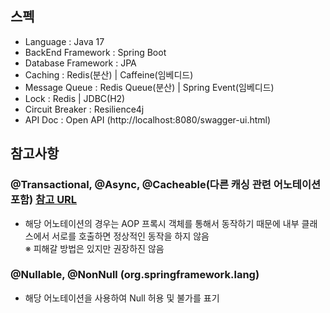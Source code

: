 ## 스펙

- Language : Java 17
- BackEnd Framework : Spring Boot
- Database Framework : JPA
- Caching : Redis(분산) | Caffeine(임베디드)
- Message Queue : Redis Queue(분산) | Spring Event(임베디드)
- Lock : Redis | JDBC(H2)
- Circuit Breaker : Resilience4j
- API Doc : Open API (http://localhost:8080/swagger-ui.html)

## 참고사항

### @Transactional, @Async, @Cacheable(다른 캐싱 관련 어노테이션 포함) [참고 URL](https://www.notion.so/Transactional-e8dcb4e3ab514ea4a3a196fce51ad4cc)

- 해당 어노테이션의 경우는 AOP 프록시 객체를 통해서 동작하기 때문에 내부 클래스에서 서로를 호출하면 정상적인 동작을 하지 않음 <br>
  ※ 피해갈 방법은 있지만 권장하진 않음

### @Nullable, @NonNull (org.springframework.lang)

- 해당 어노테이션을 사용하여 Null 허용 및 불가를 표기

